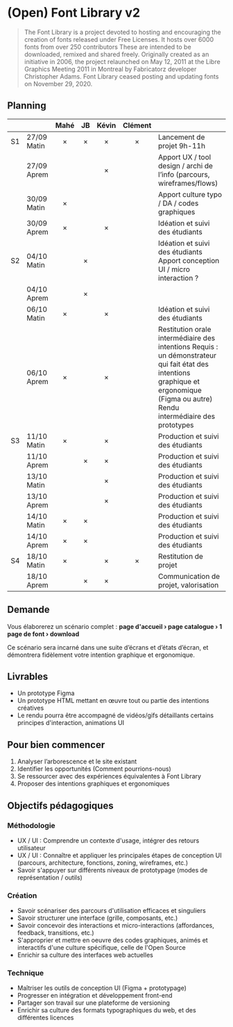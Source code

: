 # (Open) Font Library v2

> The Font Library is a project devoted to hosting and encouraging the creation of fonts released under Free Licenses. It hosts over 6000 fonts from over 250 contributors These are intended to be downloaded, remixed and shared freely. Originally created as an initiative in 2006, the project relaunched on May 12, 2011 at the Libre Graphics Meeting 2011 in Montreal by Fabricatorz developer Christopher Adams.
> Font Library ceased posting and updating fonts on November 29, 2020.

## Planning
|    |             | Mahé | JB | Kévin | Clément |                                                                                                                                                                                    |
|----|-------------|:----:|:--:|:-----:|:-------:|------------------------------------------------------------------------------------------------------------------------------------------------------------------------------------|
| S1 | 27/09 Matin |   ×  |  × |   ×   |    ×    | Lancement de projet 9h-11h                                                                                                                                                         |
|    | 27/09 Aprem |      |    |   ×   |         | Apport UX / tool design / archi de l’info (parcours, wireframes/flows)                                                                                                             |
|    | 30/09 Matin |   ×  |    |       |         | Apport culture typo / DA / codes graphiques                                                                                                                                        |
|    | 30/09 Aprem |   ×  |    |   ×   |         | Idéation et suivi des étudiants                                                                                                                                                    |
| S2 | 04/10 Matin |      |  × |       |         | Idéation et suivi des étudiants Apport conception UI / micro interaction ?                                                                                                         |
|    | 04/10 Aprem |      |  × |       |         |                                                                                                                                                                                    |
|    | 06/10 Matin |   ×  |    |   ×   |         | Idéation et suivi des étudiants                                                                                                                                                    |
|    | 06/10 Aprem |   ×  |    |   ×   |         | Restitution orale intermédiaire des intentions Requis : un démonstrateur qui fait état des intentions graphique et ergonomique (Figma ou autre) Rendu intermédiaire des prototypes |
| S3 | 11/10 Matin |   ×  |    |   ×   |         | Production et suivi des étudiants                                                                                                                                                  |
|    | 11/10 Aprem |      |  × |   ×   |         | Production et suivi des étudiants                                                                                                                                                  |
|    | 13/10 Matin |      |    |   ×   |         | Production et suivi des étudiants                                                                                                                                                  |
|    | 13/10 Aprem |      |    |   ×   |         | Production et suivi des étudiants                                                                                                                                                  |
|    | 14/10 Matin |   ×  |  × |       |         | Production et suivi des étudiants                                                                                                                                                  |
|    | 14/10 Aprem |   ×  |  × |       |         | Production et suivi des étudiants                                                                                                                                                  |
| S4 | 18/10 Matin |   ×  |    |   ×   |    ×    | Restitution de projet                                                                                                                                                              |
|    | 18/10 Aprem |      |  × |   ×   |         | Communication de projet, valorisation                                                                                                                                              |



## Demande
Vous élaborerez un scénario complet :
**page d'accueil › page catalogue › 1 page de font › download**

Ce scénario sera incarné dans une suite d’écrans et d’états d’écran, et démontrera fidèlement votre intention graphique et ergonomique.



## Livrables
- Un prototype Figma
- Un prototype HTML mettant en œuvre tout ou partie des intentions créatives
- Le rendu pourra être accompagné de vidéos/gifs détaillants certains principes d'interaction, animations UI



## Pour bien commencer
1. Analyser l’arborescence et le site existant
2. Identifier les opportunités (Comment pourrions-nous)
3. Se ressourcer avec des expériences équivalentes à Font Library
4. Proposer des intentions graphiques et ergonomiques



## Objectifs pédagogiques
### Méthodologie
- UX / UI : Comprendre un contexte d'usage, intégrer des retours utilisateur
- UX / UI : Connaître et appliquer les principales étapes de conception UI (parcours, architecture, fonctions, zoning, wireframes, etc.)
- Savoir s'appuyer sur différents niveaux de prototypage (modes de représentation / outils)
### Création
- Savoir scénariser des parcours d'utilisation efficaces et singuliers
- Savoir structurer une interface (grille, composants, etc.)
- Savoir concevoir des interactions et micro-interactions (affordances, feedback, transitions, etc.)
- S'approprier et mettre en oeuvre des codes graphiques, animés et interactifs d'une culture spécifique, celle de l'Open Source
- Enrichir sa culture des interfaces web actuelles
### Technique
- Maîtriser les outils de conception UI (Figma + prototypage)
- Progresser en intégration et développement front-end
- Partager son travail sur une plateforme de versioning
- Enrichir sa culture des formats typographiques du web, et des différentes licences
